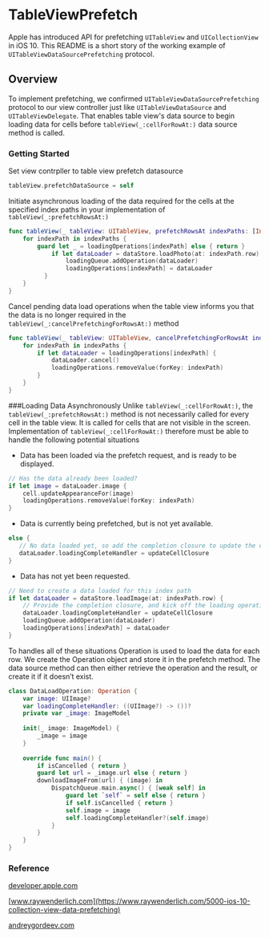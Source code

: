 # TableViewPrefetch

Apple has introduced API for prefetching `UITableView` and `UICollectionView` in iOS 10. This README is a short story of the working example of  `UITableViewDataSourcePrefetching` protocol.

## Overview

To implement prefetching, we confirmed `UITableViewDataSourcePrefetching` protocol to our view controller just like `UITableViewDataSource` and `UITableViewDelegate`. That enables table view's data source to begin loading data for cells before `tableView(_:cellForRowAt:)` data source method is called. 

### Getting Started

Set view contrpller to table view prefetch datasource

```swift
tableView.prefetchDataSource = self
```

Initiate asynchronous loading of the data required for the cells at the specified index paths in your implementation of `tableView(_:prefetchRowsAt:)`

```swift
func tableView(_ tableView: UITableView, prefetchRowsAt indexPaths: [IndexPath]) {
    for indexPath in indexPaths {
    	guard let _ = loadingOperations[indexPath] else { return }
    		if let dataLoader = dataStore.loadPhoto(at: indexPath.row) {
		  		loadingQueue.addOperation(dataLoader)
			  	loadingOperations[indexPath] = dataLoader
		  }
    }
}
```

Cancel pending data load operations when the table view informs you that the data is no longer required in the `tableView(_:cancelPrefetchingForRowsAt:)` method


```swift
func tableView(_ tableView: UITableView, cancelPrefetchingForRowsAt indexPaths: [IndexPath]) {
	for indexPath in indexPaths {
		if let dataLoader = loadingOperations[indexPath] {
			dataLoader.cancel()
			loadingOperations.removeValue(forKey: indexPath)
		}
	}
}
```
###Loading Data Asynchronously
Unlike `tableView(_:cellForRowAt:)`, the `tableView(_:prefetchRowsAt:)` method is not necessarily called for every cell in the table view. It is called for cells that are not visible in the screen. Implementation of `tableView(_:cellForRowAt:)` therefore must be able to handle the following potential situations

* Data has been loaded via the prefetch request, and is ready to be displayed.

```swift
// Has the data already been loaded?
if let image = dataLoader.image {
    cell.updateAppearanceFor(image)
    loadingOperations.removeValue(forKey: indexPath)
} 
```
* Data is currently being prefetched, but is not yet available.

```swift
else {
   // No data loaded yet, so add the completion closure to update the cell once the data arrives
   dataLoader.loadingCompleteHandler = updateCellClosure
}
```
* Data has not yet been requested. 

```swift 
// Need to create a data loaded for this index path
if let dataLoader = dataStore.loadImage(at: indexPath.row) {
	// Provide the completion closure, and kick off the loading operation
	dataLoader.loadingCompleteHandler = updateCellClosure
	loadingQueue.addOperation(dataLoader)
	loadingOperations[indexPath] = dataLoader
}   
```
To handles all of these situations Operation is used to load the data for each row. We create the Operation object and store it in the prefetch method. The data source method can then either retrieve the operation and the result, or create it if it doesn’t exist.

```swift
class DataLoadOperation: Operation {
    var image: UIImage?
    var loadingCompleteHandler: ((UIImage?) -> ())?
    private var _image: ImageModel
    
    init(_ image: ImageModel) {
        _image = image
    }
    
    override func main() {
        if isCancelled { return }
        guard let url = _image.url else { return }
        downloadImageFrom(url) { (image) in
            DispatchQueue.main.async() { [weak self] in
                guard let `self` = self else { return }
                if self.isCancelled { return }
                self.image = image
                self.loadingCompleteHandler?(self.image)
            }
        }
    }
}
```
### Reference
[developer.apple.com](https://developer.apple.com/documentation/uikit/uitableviewdatasourceprefetching)

[www.raywenderlich.com](https://www.raywenderlich.com/5000-ios-10-collection-view-data-prefetching)

[andreygordeev.com](https://andreygordeev.com/2017/02/20/uitableview-prefetching/)